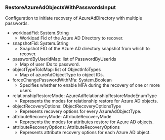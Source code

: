 ### RestoreAzureAdObjectsWithPasswordsInput
Configuration to initiate recovery of AzureAdDirectory with multiple passwords.

- workloadFid: System.String
  - Workload Fid of the Azure AD Directory to recover.
- snapshotFid: System.String
  - Snapshot FID of the Azure AD directory snapshot from which to recover.
- passwordByUserIdMap: list of PasswordByUserIds
  - Map of user IDs to password.
- objectTypeToIdMap: list of ObjectInfoTypes
  - Map of azureAdObjectType to object IDs.
- forceChangePasswordWithMfa: System.Boolean
  - Specifies whether to enable MFA during the recovery of one or more users.
- relationshipRestoreMode: AzureAdRelationshipRestoreModeEnumType
  - Represents the modes for relationship restore for Azure AD objects.
- objectRecoveryOptions: ObjectRecoveryOptionsType
  - Represents recovery options for every AzureAdObjectType.
- attributeRecoveryMode: AttributeRecoveryMode
  - Represents the modes for attributes restore for Azure AD objects.
- attributeRecoveryOptions: AttributeRecoveryOptions
  - Represents attribute recovery options for each Azure AD object.
